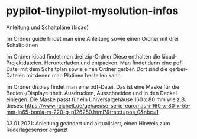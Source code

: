 # pypilot-tinypilot-mysolution-infos
 Anleitung und Schaltpläne (kicad)

Im Ordner guide findet man eine Anleitung sowie einen Ordner mit drei Schaltplänen

Im Ordner kicad findet man drei zip-Ordner
Diese enthalten die kicad-Projektdateien.
Herunterladen und entpacken.
Man findet dann eine pdf-Datei mit dem Schaltplan sowie einen Ordner gerber. Dort sind die gerber-Dateien mit denen man Platinen bestellen kann. 

Im Ordner display findet man eine pdf-Datei. Das ist eine Maske für die Bedien-/Displayeinheit.
Ausdrucken, Ausschneiden und in den Deckel einlegen.
Die Maske passt für ein Universalgehäuse 160 x 80 mm wie z.B. dieses:
https://www.reichelt.de/gehaeuse-serie-euromas-i-160-x-80-x-55-mm-ip65-bopla-m-220-g-p126250.html?&trstct=pos_0&nbc=1


03.01.2021: Anleitung geändert und aktualisiert, einen Hinweis zum Ruderlagesensor ergänzt
